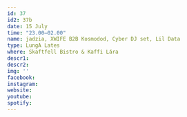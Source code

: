 ```yaml
---
id: 37
id2: 37b
date: 15 July
time: "23.00–02.00"
name: jadzia, XWIFE B2B Kosmodod, Cyber DJ set, Lil Data
type: LungA Lates
where: Skaftfell Bistro & Kaffi Lára
descr1:
descr2: 
img: ''
facebook: 
instagram:  
website:
youtube: 
spotify:
---
```

